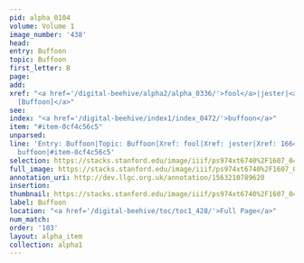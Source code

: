 ```yaml
---
pid: alpha_0104
volume: Volume 1
image_number: '438'
head: 
entry: Buffoon
topic: Buffoon
first_letter: B
page: 
add: 
xref: "<a href='/digital-beehive/alpha2/alpha_0336/'>fool</a>|jester|<a href='/digital-beehive/toc/toc2_327/'>1664
  [Buffoon]</a>"
see: 
index: "<a href='/digital-beehive/index1/index_0472/'>buffoon</a>"
item: "#item-0cf4c56c5"
unparsed: 
line: 'Entry: Buffoon|Topic: Buffoon|Xref: fool|Xref: jester|Xref: 1664 [Buffoon]|Index:
  buffoon|#item-0cf4c56c5'
selection: https://stacks.stanford.edu/image/iiif/ps974xt6740%2F1607_0437/829,3368,2911,391/full/0/default.jpg
full_image: https://stacks.stanford.edu/image/iiif/ps974xt6740%2F1607_0437/full/full/0/default.jpg
annotation_uri: http://dev.llgc.org.uk/annotation/1563210789620
insertion: 
thumbnail: https://stacks.stanford.edu/image/iiif/ps974xt6740%2F1607_0437/829,3368,600,180/250,/0/default.jpg
label: Buffoon
location: "<a href='/digital-beehive/toc/toc1_428/'>Full Page</a>"
num_match: 
order: '103'
layout: alpha_item
collection: alpha1
---
```

